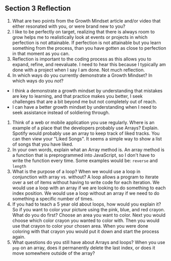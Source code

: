 ## Section 3 Reflection

1. What are two points from the Growth Mindset article and/or video that either resonated with you, or were brand new to you?
  1. I like to be perfectly on target, realizing that there is always room to grow helps me to realistically look at events or projects in which perfection is not attainable.  If perfection is not attainable but you learn something from the process, than you have gotten as close to perfection in that moment as you can.
  2. Reflection is important to the coding process as this allows you to expand, refine, and reevaluate.  I need to hear this because I typically am done with a project when I say I am done. Not much reflection.
1. In which ways do you currently demonstrate a Growth Mindset? In which ways do you _not_?
  * I think a demonstrate a growth mindset by understanding that mistakes are key to learning, and that practice makes you better, I seek challenges that are a bit beyond me but not completely out of reach.
  * I can have a better growth mindset by understanding when I need to seek assistance instead of soldiering through.
1. Think of a web or mobile application you use regularly. Where is an example of a place that the developers probably use Arrays? Explain.
Spotify would probably use an array to keep track of liked tracks. You can then view your "Liked Songs".  It seems a simple way to show a list of songs that you have liked.
1. In your own words, explain what an Array method is.
An array method is a function that is preprogrammed into JavaScript, so I don't have to write the function every time.  Some examples would be: `reverse` and `length`
1. What is the purpose of a loop? When we would use a loop in conjunction with array vs. without?
A loop allows a program to iterate over a set of items without having to write code for each iteration. We would use a loop with an array if we are looking to do something to each index position. We would use a loop without an array if we need to do something a specific number of times.
1. If you had to teach a 5 year old about loops, how would you explain it?
So if you want to color your picture using the pink, blue, and red crayon. What do you do first? Choose an area you want to color. Next you would choose which color crayon you wanted to color with. Then you would use that crayon to color your chosen area. When you were done coloring with that crayon you would put it down and start the process again.
1. What questions do you still have about Arrays and loops?
When you use `pop` on an array, does it permanently delete the last index, or does it move somewhere outside of the array?
